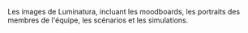Les images de Luminatura, incluant les moodboards, les portraits des membres de l'équipe, les scénarios et les simulations.

